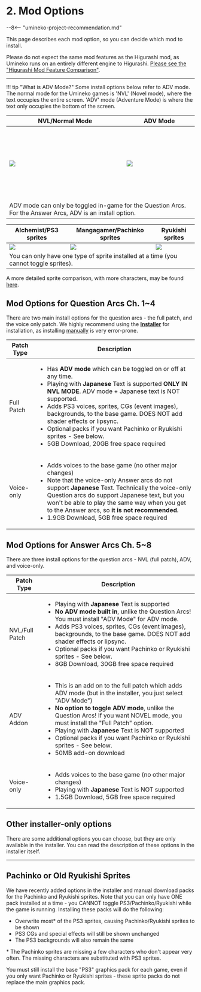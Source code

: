 # 2. Mod Options

--8<-- "umineko-project-recommendation.md"

This page describes each mod option, so you can decide which mod to install.

Please do not expect the same mod features as the Higurashi mod, as Umineko runs on an entirely different engine to Higurashi. [Please see the "Higurashi Mod Feature Comparison"](Umineko-Getting-started.md#higurashi-mod-feature-comparison).

----

!!! tip "What is ADV Mode?"
    Some install options below refer to ADV mode. The normal mode for the Umineko games is 'NVL' (Novel mode), where the text occupies the entire screen. 'ADV' mode (Adventure Mode)  is where the text only occupies the bottom of the screen.

<table>
<thead>
<tr class="header">
<th>NVL/Normal Mode</th>
<th>ADV Mode</th>
</tr>
</thead>
<tbody>
<td height=200><img src="https://07th-mod.com/wiki/Umineko/img/3.jpg"></td>
<td height=200><img src="https://07th-mod.com/wiki/Umineko/img/4.jpg"></td>
<tr><td colspan="2">ADV mode can only be toggled in-game for the Question Arcs. For the Answer Arcs, ADV is an install option.</td></tr>
</tbody>
</table>

<table>
    <thead>
        <tr>
            <th>Alchemist/PS3 sprites</th>
            <th>Mangagamer/Pachinko sprites</th>
            <th>Ryukishi sprites</th>
        </tr>
    </thead>
    <tbody>
        <tr>
            <td><img src="https://07th-mod.com/wiki/Umineko/img/sprite_alchemist.png"></td>
            <td><img src="https://07th-mod.com/wiki/Umineko/img/sprite_pachinko.png"></td>
            <td><img src="https://07th-mod.com/wiki/Umineko/img/sprite_potato.png"></td>
        </tr>
        <tr><td colspan="3">You can only have one type of sprite installed at a time (you cannot toggle sprites).</td></tr>
    </tbody>
</table>

A more detailed sprite comparison, with more characters, may be found [here](https://07th-mod.com/wiki/Umineko/img/umineko-sprite-comparison.png).

## Mod Options for Question Arcs Ch. 1~4

There are two main install options for the question arcs - the full patch, and the voice only patch. We highly recommend using the **[Installer](Umineko-Part-3a-Cross-Platform-Installer.md)** for installation, as installing [manually]((Umineko-Part-1.1---Voices-only-Patch.md)) is very error-prone.

<table>
    <thead>
        <tr>
            <th>Patch Type</th>
            <th>Description</th>
        </tr>
    </thead>
    <tbody>
        <tr>
            <td>Full Patch</td>
            <td>
                <ul>
                    <li>Has <strong>ADV mode</strong> which can be toggled on or off at any time.</li>
                    <li>Playing with <strong>Japanese</strong> Text is supported <strong>ONLY IN NVL MODE</strong>. ADV mode + Japanese text is NOT supported.</li>
                    <li>Adds PS3 voices, sprites, CGs (event images), backgrounds, to the base game. DOES NOT add shader effects or lipsync.</li>
                    <li>Optional packs if you want Pachinko or Ryukishi sprites - See below.</li>
                    <li>5GB Download, 20GB free space required</li>
                </ul>
            </td>
        </tr>
        <tr>
            <td>Voice-only</td>
            <td>
                <ul>
                    <li>Adds voices to the base game (no other major changes)</li>
                    <li>Note that the voice-only Answer arcs do not support <strong>Japanese</strong> Text. Technically the voice-only Question arcs do support Japanese text, but you won't be able to play the same way when you get to the Answer arcs, so <strong>it is not recommended.</strong></li>
                    <li>1.9GB Download, 5GB free space required</li>
                </ul>
            </td>
        </tr>
    </tbody>
</table>

## Mod Options for Answer Arcs Ch. 5~8

There are three install options for the question arcs - NVL (full patch), ADV, and voice-only.

<table>
    <thead>
        <tr>
            <th>Patch Type</th>
            <th>Description</th>
        </tr>
    </thead>
    <tbody>
        <tr>
            <td>NVL/Full Patch</td>
            <td>
                <ul>
                    <li>Playing with <strong>Japanese</strong> Text is supported</li>
                    <li><strong>No ADV mode built in</strong>, unlike the Question Arcs! You must install "ADV Mode" for ADV mode.</li>
                    <li>Adds PS3 voices, sprites, CGs (event images), backgrounds, to the base game. DOES NOT add shader effects or lipsync.</li>
                    <li>Optional packs if you want Pachinko or Ryukishi sprites - See below.</li>
                    <li>8GB Download, 30GB free space required</li>
                </ul>
            </td>
        </tr>
        <tr>
            <td>ADV Addon</td>
            <td>
                <ul>
                    <li>This is an add on to the full patch which adds ADV mode (but in the installer, you just select "ADV Mode")</li>
                    <li><strong>No option to toggle ADV mode</strong>, unlike the Question Arcs! If you want NOVEL mode, you must install the "Full Patch" option.</li>
                    <li>Playing with <strong>Japanese</strong> Text is NOT supported</li>
                    <li>Optional packs if you want Pachinko or Ryukishi sprites - See below.</li>
                    <li>50MB add-on download</li>
                </ul>
            </td>
        </tr>
        <tr>
            <td>Voice-only</td>
            <td>
                <ul>
                    <li>Adds voices to the base game (no other major changes)</li>
                    <li>Playing with <strong>Japanese</strong> Text is NOT supported</strong></li>
                    <li>1.5GB Download, 5GB free space required</li>
                </ul>
            </td>
        </tr>
    </tbody>
</table>

## Other installer-only options

There are some additional options you can choose, but they are only available in the installer. You can read the description of these options in the installer itself.

----

## Pachinko or Old Ryukishi Sprites

We have recently added options in the installer and manual download packs for the Pachinko and Ryukishi sprites. Note that you can only have ONE pack installed at a time - you CANNOT toggle PS3/Pachinko/Ryukishi while the game is running. Installing these packs will do the following:

- Overwrite most* of the PS3 sprites, causing Pachinko/Ryukishi sprites to be shown
- PS3 CGs and special effects will still be shown unchanged
- The PS3 backgrounds will also remain the same

\* The Pachinko sprites are missing a few characters who don't appear very often. The missing characters are substituted with PS3 sprites.

You must still install the base "PS3" graphics pack for each game, even if you only want Pachinko or Ryukishi sprites - these sprite packs do not replace the main graphics pack.
